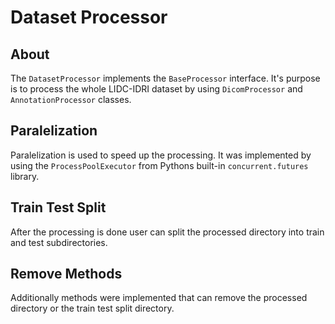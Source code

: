 # Dataset Processor
## About
The `DatasetProcessor` implements the `BaseProcessor` interface. It's purpose is to process the whole LIDC-IDRI dataset by using `DicomProcessor` and `AnnotationProcessor` classes.

## Paralelization
Paralelization is used to speed up the processing. It was implemented by using the `ProcessPoolExecutor` from Pythons built-in `concurrent.futures` library.

## Train Test Split
After the processing is done user can split the processed directory into train and test subdirectories.

## Remove Methods
Additionally methods were implemented that can remove the processed directory or the train test split directory.

